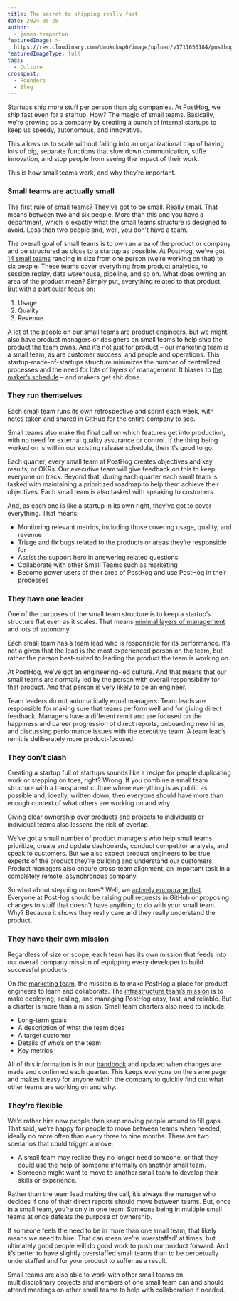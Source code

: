 ```yaml
---
title: The secret to shipping really fast
date: 2024-05-28
author:
  - james-temperton
featuredImage: >-
  https://res.cloudinary.com/dmukukwp6/image/upload/v1711656184/posthog.com/contents/images/newsletter/remote-work/remote_hog.png
featuredImageType: full
tags:
  - Culture
crosspost:
  - Founders
  - Blog
---
```

Startups ship more stuff per person than big companies. At PostHog, we ship fast even for a startup. How? The magic of small teams. Basically, we’re growing as a company by creating a bunch of internal startups to keep us speedy, autonomous, and innovative. 

This allows us to scale without falling into an organizational trap of having lots of big, separate functions that slow down communication, stifle innovation, and stop people from seeing the impact of their work.

This is how small teams work, and why they’re important.

### Small teams are actually small

The first rule of small teams? They’ve got to be small. Really small. That means between two and six people. More than this and you have a department, which is exactly what the small teams structure is designed to avoid. Less than two people and, well, you don’t have a team.

The overall goal of small teams is to own an area of the product or company and be structured as close to a startup as possible. At PostHog, we’ve got [14 small teams](https://posthog.com/teams) ranging in size from one person (we’re working on that) to six people. These teams cover everything from product analytics, to session replay, data warehouse, pipeline, and so on. What does owning an area of the product mean? Simply put, everything related to that product. But with a particular focus on:

1. Usage
2. Quality
3. Revenue

A lot of the people on our small teams are product engineers, but we might also have product managers or designers on small teams to help ship the product the team owns. And it’s not just for product – our marketing team is a small team, as are customer success, and people and operations. This startup-made-of-startups structure minimizes the number of centralized processes and the need for lots of layers of management. It biases to [the maker’s schedule](https://www.paulgraham.com/makersschedule.html) – and makers get shit done.

### They run themselves

Each small team runs its own retrospective and sprint each week, with notes taken and shared in GitHub for the entire company to see.

Small teams also make the final call on which features get into production, with no need for external quality assurance or control. If the thing being worked on is within our existing release schedule, then it’s good to go.

Each quarter, every small team at PostHog creates objectives and key results, or OKRs. Our executive team will give feedback on this to keep everyone on track. Beyond that, during each quarter each small team is tasked with maintaining a prioritized roadmap to help them achieve their objectives. Each small team is also tasked with speaking to customers. 

And, as each one is like a startup in its own right, they’ve got to cover everything. That means:

* Monitoring relevant metrics, including those covering usage, quality, and revenue
* Triage and fix bugs related to the products or areas they’re responsible for
* Assist the support hero in answering related questions
* Collaborate with other Small Teams such as marketing
* Become power users of their area of PostHog and use PostHog in their processes

### They have one leader

One of the purposes of the small team structure is to keep a startup’s structure flat even as it scales. That means [minimal layers of management](https://posthog.com/handbook/company/management) and lots of autonomy. 

Each small team has a team lead who is responsible for its performance. It’s not a given that the lead is the most experienced person on the team, but rather the person best-suited to leading the product the team is working on. 

At PostHog, we’ve got an engineering-led culture. And that means that our small teams are normally led by the person with overall responsibility for that product. And that person is very likely to be an engineer.

Team leaders do not automatically equal managers. Team leads are responsible for making sure that teams perform well and for giving direct feedback. Managers have a different remit and are focused on the happiness and career progression of direct reports, onboarding new hires, and discussing performance issues with the executive team. A team lead’s remit is deliberately more product-focused.


### They don’t clash

Creating a startup full of startups sounds like a recipe for people duplicating work or stepping on toes, right? Wrong. If you combine a small team structure with a transparent culture where everything is as public as possible and, ideally, written down, then everyone should have more than enough context of what others are working on and why. 

Giving clear ownership over products and projects to individuals or individual teams also lessens the risk of overlap.

We’ve got a small number of product managers who help small teams prioritize, create and update dashboards, conduct competitor analysis, and speak to customers. But we also expect product engineers to be true experts of the product they’re building and understand our customers. Product managers also ensure cross-team alignment, an important task in a completely remote, asynchronous company.

So what about stepping on toes? Well, we [actively encourage that](https://posthog.com/handbook/values). Everyone at PostHog should be raising pull requests in GitHub or proposing changes to stuff that doesn't have anything to do with your small team. Why? Because it shows they really care and they really understand the product.


### They have their own mission

Regardless of size or scope, each team has its own mission that feeds into our overall company mission of equipping every developer to build successful products.

On the [marketing team](https://posthog.com/teams/marketing), the mission is to make PostHog a place for product engineers to learn and collaborate. The [infrastructure team’s mission](https://posthog.com/teams/infrastructure) is to make deploying, scaling, and managing PostHog easy, fast, and reliable. But a charter is more than a mission. Small team charters also need to include:

* Long-term goals
* A description of what the team does
* A target customer
* Details of who’s on the team
* Key metrics

All of this information is in our [handbook](https://posthog.com/handbook) and updated when changes are made and confirmed each quarter. This keeps everyone on the same page and makes it easy for anyone within the company to quickly find out what other teams are working on and why.

### They’re flexible

We’d rather hire new people than keep moving people around to fill gaps. That said, we’re happy for people to move between teams when needed, ideally no more often than every three to nine months. There are two scenarios that could trigger a move:

* A small team may realize they no longer need someone, or that they could use the help of someone internally on another small team.
* Someone might want to move to another small team to develop their skills or experience.

Rather than the team lead making the call, it’s always the manager who decides if one of their direct reports should move between teams. But, once in a small team, you’re only in one team. Someone being in multiple small teams at once defeats the purpose of ownership.

If someone feels the need to be in more than one small team, that likely means we need to hire. That can mean we’re ‘overstaffed’ at times, but ultimately good people will do good work to push our product forward. And it’s better to have slightly overstaffed small teams than to be perpetually understaffed and for your product to suffer as a result.

Small teams are also able to work with other small teams on multidisciplinary projects and members of one small team can and should attend meetings on other small teams to help with collaboration if needed.